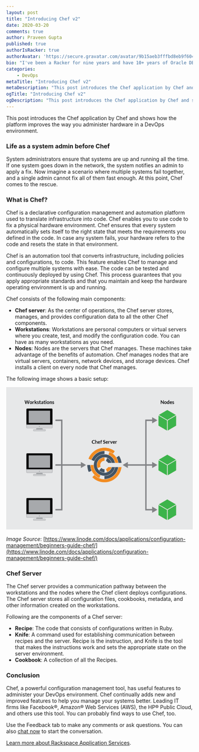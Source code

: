 ```yaml
---
layout: post
title: "Introducing Chef v2"
date: 2020-03-20
comments: true
author: Praveen Gupta
published: true
authorIsRacker: true
authorAvatar: 'https://secure.gravatar.com/avatar/9b15aeb3fffbd8eb9f6040435c24cc21'
bio: "I've been a Racker for nine years and have 10+ years of Oracle DBA experience. Currently, I work on Oracle, MongoDB, and other NoSQL databases."
categories:
    - DevOps
metaTitle: "Introducing Chef v2"
metaDescription: "This post introduces the Chef application by Chef and shows how the platform improves the way you administer hardware in a DevOps environment."
ogTitle: "Introducing Chef v2"
ogDescription: "This post introduces the Chef application by Chef and shows how the platform improves the way you administer hardware in a DevOps environment."
---
```


This post introduces the Chef application by Chef and shows how the platform
improves the way you administer hardware in a DevOps environment.

<!--more-->


### Life as a system admin before Chef

System administrators ensure that systems are up and running all the time. If
one system goes down in the network, the system notifies an admin to apply a
fix. Now imagine a scenario where multiple systems fail together, and a single
admin cannot fix all of them fast enough. At this point, Chef comes to the
rescue.

### What is Chef?

Chef is a declarative configuration management and automation platform used to
translate infrastructure into code. Chef enables you to use code to fix a
physical hardware environment. Chef ensures that every system automatically sets
itself to the right state that meets the requirements you defined in the code.
In case any system fails, your hardware refers to the code and resets the
state in that environment.

Chef is an automation tool that converts infrastructure, including policies and
configurations, to code. This feature enables Chef to manage and configure
multiple systems with ease. The code can be tested and continuously deployed by
using Chef. This process guarantees that you apply appropriate standards and
that you maintain and keep the hardware operating environment is up and running.

Chef consists of the following main components:

-  **Chef server**: As the center of operations, the Chef server stores, manages, and provides configuration data to all the other Chef components.
-  **Workstations**: Workstations are personal computers or virtual servers where you create, test, and modify the configuration code. You can have as many workstations as you need.
-  **Nodes**: Nodes are the servers that Chef manages. These machines take advantage of the benefits of automation. Chef manages nodes that are virtual servers, containers, network devices, and storage devices. Chef installs a client on every node that Chef manages.

The following image shows a basic setup:

![](Picture1.png)

*Image Source*: [https://www.linode.com/docs/applications/configuration-management/beginners-guide-chef/](https://www.linode.com/docs/applications/configuration-management/beginners-guide-chef/)


### Chef Server

The Chef server provides a communication pathway between the workstations and
the nodes where the Chef client deploys configurations. The Chef server stores
all configuration files, cookbooks, metadata, and other information created on
the workstations.

Following are the components of a Chef server:

-  **Recipe**: The code that consists of configurations written in Ruby.
-  **Knife**: A command used for establishing communication between recipes and the
server. Recipe is the instruction, and Knife is the tool that makes the
instructions work and sets the appropriate state on the server environment.
-  **Cookbook**:  A collection of all the Recipes.

### Conclusion

Chef, a powerful configuration management tool, has useful features to administer
your DevOps environment. Chef continually adds new and improved features to help
you manage your systems better. Leading IT firms like Facebook&reg;,
Amazon&reg; Web Services (AWS), the HP&reg; Public Cloud, and others use this
tool. You can probably find ways to use Chef, too.

Use the Feedback tab to make any comments or ask questions. You can also
[chat now](https://www.rackspace.com/#chat) to start the conversation.

<a class="cta teal" id="cta" href="https://www.rackspace.com/application-management/professional-services">Learn more about Rackspace Application Services</a>.
